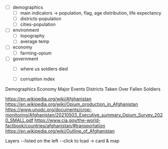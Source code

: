 - [ ] demographics 
  - [ ] main indicators -> population, flag, age distribution, life expectancy
  - [ ] districts-population
  - [ ] cities-population
- [ ] environment
  - [ ] topography
  - [ ] average temp
- [ ] economy
  - [ ] farming-opium
- [ ] government
  - [ ] where us soldiers died
  - [ ] corruption index




Demographics
Economy
Major Events
Districts Taken Over
Fallen Soldiers







https://en.wikipedia.org/wiki/Afghanistan
https://en.wikipedia.org/wiki/Opium_production_in_Afghanistan
https://www.unodc.org/documents/crop-monitoring/Afghanistan/20210503_Executive_summary_Opium_Survey_2020_SMALL.pdf
https://www.cia.gov/the-world-factbook/countries/afghanistan/#transportation
https://en.wikipedia.org/wiki/Outline_of_Afghanistan


Layers
--listed on the left
--click to load -> card & map


